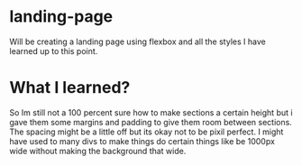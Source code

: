 # landing-page

Will be creating a landing page using flexbox and all the styles I have learned up to this point.

# What I learned?

So Im still not a 100 percent sure how to make sections a certain height but i gave them some margins and padding to give them room between sections.
The spacing might be a little off but its okay not to be pixil perfect.
I might have used to many divs to make things do certain things like be 1000px wide without making the background that wide.
